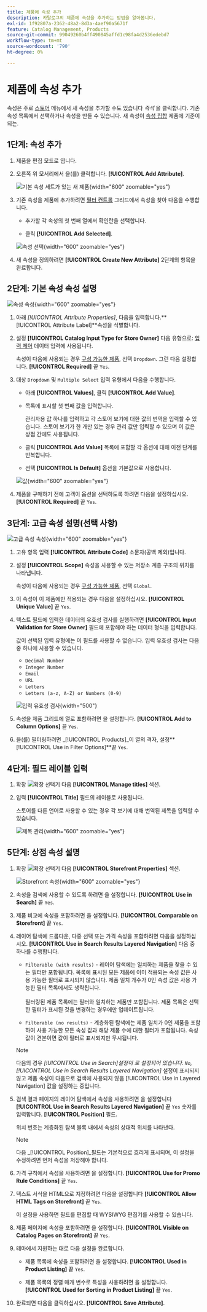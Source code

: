 ```yaml
---
title: 제품에 속성 추가
description: 카탈로그의 제품에 속성을 추가하는 방법을 알아봅니다.
exl-id: 1f92807a-2362-48a2-8d3a-4aef90a5671f
feature: Catalog Management, Products
source-git-commit: 99049260b4ff490845affd1c98fa4d2536edebd7
workflow-type: tm+mt
source-wordcount: '790'
ht-degree: 0%

---
```


# 제품에 속성 추가

속성은 주로 [스토어](../stores-purchase/stores-menu.md) 메뉴에서 새 속성을 추가할 수도 있습니다 _즉석_ 을 클릭합니다. 기존 속성 목록에서 선택하거나 속성을 만들 수 있습니다. 새 속성이 [속성 집합](../catalog/attribute-sets.md) 제품에 기준이 되는.

## 1단계: 속성 추가

1. 제품을 편집 모드로 엽니다.

1. 오른쪽 위 모서리에서 을(를) 클릭합니다. **[!UICONTROL Add Attribute]**.

   ![기본 속성 세트가 있는 새 제품](./assets/product-attribute-add.png){width="600" zoomable="yes"}

1. 기존 속성을 제품에 추가하려면 [필터 컨트롤](../getting-started/admin-grid-controls.md) 그리드에서 속성을 찾아 다음을 수행합니다.

   - 추가할 각 속성의 첫 번째 열에서 확인란을 선택합니다.

   - 클릭 **[!UICONTROL Add Selected]**.

   ![속성 선택](./assets/product-attribute-add-select.png){width="600" zoomable="yes"}

1. 새 속성을 정의하려면 **[!UICONTROL Create New Attribute]** 2단계의 항목을 완료합니다.

## 2단계: 기본 속성 속성 설명

![속성 속성](./assets/product-attribute-add-new.png){width="600" zoomable="yes"}

1. 아래 _[!UICONTROL Attribute Properties]_, 다음을 입력합니다.**[!UICONTROL Attribute Label]**속성을 식별합니다.

1. 설정 **[!UICONTROL Catalog Input Type for Store Owner]** 다음 유형으로: [입력 제어](attributes-input-types.md) 데이터 입력에 사용됩니다.

   속성이 다음에 사용되는 경우 [구성 가능한 제품](product-create-configurable.md), 선택 `Dropdown`. 그런 다음 설정합니다. **[!UICONTROL Required]** 끝 `Yes`.

1. 대상 `Dropdown` 및 `Multiple Select` 입력 유형에서 다음을 수행합니다.

   - 아래 **[!UICONTROL Values]**, 클릭 **[!UICONTROL Add Value]**.

   - 목록에 표시할 첫 번째 값을 입력합니다.

     관리자용 값 하나를 입력하고 각 스토어 보기에 대한 값의 번역을 입력할 수 있습니다. 스토어 보기가 한 개만 있는 경우 관리 값만 입력할 수 있으며 이 값은 상점 간에도 사용됩니다.

   - 클릭 **[!UICONTROL Add Value]** 목록에 포함할 각 옵션에 대해 이전 단계를 반복합니다.

   - 선택 **[!UICONTROL Is Default]** 옵션을 기본값으로 사용합니다.

   ![값](./assets/product-attribute-add-values-colors.png){width="600" zoomable="yes"}

1. 제품을 구매하기 전에 고객이 옵션을 선택하도록 하려면 다음을 설정하십시오. **[!UICONTROL Required]** 끝 `Yes`.

## 3단계: 고급 속성 설명(선택 사항)

![고급 속성 속성](./assets/product-attribute-advanced-attribute-properties.png){width="600" zoomable="yes"}

1. 고유 항목 입력 **[!UICONTROL Attribute Code]** 소문자(공백 제외)입니다.

1. 설정 **[!UICONTROL Scope]** 속성을 사용할 수 있는 저장소 계층 구조의 위치를 나타냅니다.

   속성이 다음에 사용되는 경우 [구성 가능한 제품](product-create-configurable.md), 선택 `Global`.

1. 이 속성이 이 제품에만 적용되는 경우 다음을 설정하십시오. **[!UICONTROL Unique Value]** 끝 `Yes`.

1. 텍스트 필드에 입력한 데이터의 유효성 검사를 실행하려면 **[!UICONTROL Input Validation for Store Owner]** 필드에 포함해야 하는 데이터 형식을 입력합니다.

   값이 선택된 입력 유형에는 이 필드를 사용할 수 없습니다. 입력 유효성 검사는 다음 중 하나에 사용할 수 있습니다.

   - `Decimal Number`
   - `Integer Number`
   - `Email`
   - `URL`
   - `Letters`
   - `Letters (a-z, A-Z) or Numbers (0-9)`

   ![입력 유효성 검사](./assets/product-attribute-input-validation.png){width="500"}

1. 속성을 제품 그리드에 열로 포함하려면 을 설정합니다. **[!UICONTROL Add to Column Options]** 끝 `Yes`.

1. 을(를) 필터링하려면 _[!UICONTROL Products]_이 열의 격자, 설정&#x200B;**[!UICONTROL Use in Filter Options]**끝 `Yes`.

## 4단계: 필드 레이블 입력

1. 확장 ![확장 선택기](../assets/icon-display-expand.png) 다음 **[!UICONTROL Manage titles]** 섹션.

1. 입력 **[!UICONTROL Title]** 필드의 레이블로 사용됩니다.

   스토어를 다른 언어로 사용할 수 있는 경우 각 보기에 대해 번역된 제목을 입력할 수 있습니다.

   ![제목 관리](./assets/product-attribute-add-manage-titles.png){width="600" zoomable="yes"}

## 5단계: 상점 속성 설명

1. 확장 ![확장 선택기](../assets/icon-display-expand.png) 다음 **[!UICONTROL Storefront Properties]** 섹션.

   ![Storefront 속성](./assets/product-attribute-add-storefront-properties.png){width="600" zoomable="yes"}

1. 속성을 검색에 사용할 수 있도록 하려면 을 설정합니다. **[!UICONTROL Use in Search]** 끝 `Yes`.

1. 제품 비교에 속성을 포함하려면 을 설정합니다. **[!UICONTROL Comparable on Storefront]** 끝 `Yes`.

1. 레이어 탐색에 드롭다운, 다중 선택 또는 가격 속성을 포함하려면 다음을 설정하십시오. **[!UICONTROL Use in Search Results Layered Navigation]** 다음 중 하나를 수행합니다.

   - `Filterable (with results)` - 레이어 탐색에는 일치하는 제품을 찾을 수 있는 필터만 포함됩니다. 목록에 표시된 모든 제품에 이미 적용되는 속성 값은 사용 가능한 필터로 표시되지 않습니다. 제품 일치 개수가 0인 속성 값은 사용 가능한 필터 목록에서도 생략됩니다.<br/><br/>필터링된 제품 목록에는 필터와 일치하는 제품만 포함됩니다. 제품 목록은 선택한 필터가 표시된 것을 변경하는 경우에만 업데이트됩니다.

   - `Filterable (no results)` - 계층화된 탐색에는 제품 일치가 0인 제품을 포함하여 사용 가능한 모든 속성 값과 해당 제품 수에 대한 필터가 포함됩니다. 속성 값이 견본이면 값이 필터로 표시되지만 무시됩니다.

   >[!NOTE]
   >
   >다음의 경우 _[!UICONTROL Use in Search]_설정이 로 설정되어 있습니다. `No`,_[!UICONTROL Use in Search Results Layered Navigation]_ 설정이 표시되지 않고 제품 속성이 다음으로 검색에 사용되지 않음 [!UICONTROL Use in Layered Navigation] 값을 설정하는 중입니다.

1. 검색 결과 페이지의 레이어 탐색에서 속성을 사용하려면 을 설정합니다 **[!UICONTROL Use in Search Results Layered Navigation]** 끝 `Yes` 숫자를 입력합니다. **[!UICONTROL Position]** 필드.

   위치 번호는 계층화된 탐색 블록 내에서 속성의 상대적 위치를 나타낸다.

   >[!NOTE]
   >
   >다음 _[!UICONTROL Position]_필드는 기본적으로 흐리게 표시되며, 이 설정을 수정하려면 먼저 속성을 저장해야 합니다.

1. 가격 규칙에서 속성을 사용하려면 을 설정합니다. **[!UICONTROL Use for Promo Rule Conditions]** 끝 `Yes`.

1. 텍스트 서식을 HTML으로 지정하려면 다음을 설정합니다 **[!UICONTROL Allow HTML Tags on Storefront]** 끝 `Yes`.

   이 설정을 사용하면 필드를 편집할 때 WYSIWYG 편집기를 사용할 수 있습니다.

1. 제품 페이지에 속성을 포함하려면 을 설정합니다. **[!UICONTROL Visible on Catalog Pages on Storefront]** 끝 `Yes`.

1. 테마에서 지원하는 대로 다음 설정을 완료합니다.

   - 제품 목록에 속성을 포함하려면 을 설정합니다. **[!UICONTROL Used in Product Listing]** 끝 `Yes`.

   - 제품 목록의 정렬 매개 변수로 특성을 사용하려면 을 설정합니다. **[!UICONTROL Used for Sorting in Product Listing]** 끝 `Yes`.

1. 완료되면 다음을 클릭하십시오. **[!UICONTROL Save Attribute]**.
